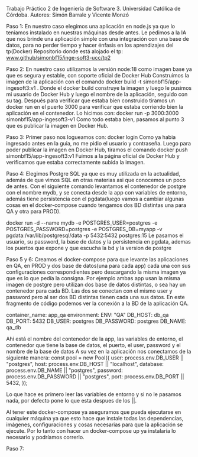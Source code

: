 Trabajo Práctico 2 de Ingeniería de Software 3.
Universidad Católica de Córdoba.
Autores: Simón Barrale y Vicente Monzó

Paso 1:
En nuestro caso elegimos una aplicación en node.js ya que lo teniamos instalado en nuestras máquinas desde antes. Le pedimos a la IA que nos brinde una aplicación simple con una integración con una base de datos, para no perder tiempo y hacer énfasis en los aprendizajes del tp(Docker)
Repositorio donde está alojado el tp:
www.github/simonbf15/inge-soft3-ucc/tp2

Paso 2:
En nuestro caso utilizamos la versión node:18 como imagen base ya que es segura y estable, con soporte oficial de Docker Hub
Construimos la imagen de la aplicación con el comando
docker build -t simonbf15/app-ingesoft3:v1 .
Donde el docker build construye la imagen y luego le pusimos mi usuario de Docker Hub y luego el nombre de la aplicación, seguido con su tag.
Después para verificar que estaba bien construido tiramos un docker run en el puerto 3000 para verificar que estaba corriendo bien la aplicación en el contenedor. Lo hicimos con:
docker run -p 3000:3000 simonbf15/app-ingesoft3-v1
Como todo estaba bien, pasamos al punto 3 que es publicar la imagen en Docker Hub.

Paso 3:
Primer paso nos logueamos con:
docker login
Como ya habia ingresado antes en la guia, no me pidio el usuario y contraseña.
Luego para poder publicar la imagen en Docker Hub, tiramos el comando
docker push simonbf15/app-ingesoft3:v1
Fuimos a la página oficial de Docker Hub y verificamos que estaba correctamente subida la imagen.

Paso 4:
Elegimos Postgre SQL ya que es muy utilizada en la actualidad, además de que vimos SQL en otras materias asi que conocemos un poco de antes. Con el siguiente comando levantamos el contenedor de postgre con el nombre mydb, y se conecta desde la app con variables de entorno, además tiene persistencia con el pgdata(luego vamos a cambiar algunas cosas en el docker-compose cuando tengamos dos BD distintas una para QA y otra para PROD).

docker run -d --name mydb -e POSTGRES_USER=postgres -e POSTGRES_PASSWORD=postgres -e POSTGRES_DB=myapp -v pgdata:/var/lib/postgresql/data -p 5432:5432 postgres:15
Le pasamos el usuario, su password, la base de datos y la persistencia en pgdata, ademas los puertos que expone y que escucha la bd y la version de postgre

Paso 5 y 6:
Creamos el docker-compose para que levante las aplicaciones en QA, en PROD y dos base de datos(una para cada app) cada una con sus configuraciones correspondientes pero descargando la misma imagen ya que es lo que pedía la consigna.
Por ejemplo ambas app usan la misma imagen de postgre pero utilizan dos base de datos distintas, o sea hay un contenedor para cada BD. Las dos se conectan con el mismo user y password pero al ser dos BD distintas tienen cada una sus datos. En este fragmento de código podemos ver la conexión a la BD de la aplicación QA.

container_name: app_qa
    environment:
      ENV: "QA"
      DB_HOST: db_qa
      DB_PORT: 5432
      DB_USER: postgres
      DB_PASSWORD: postgres
      DB_NAME: qa_db

Ahí está el nombre del contenedor de la app, las variables de entorno, el contenedor que tiene la base de datos, el puerto, el user, password y el nombre de la base de datos
A su vez en la aplicación nos conectamos de la siguiente manera:
const pool = new Pool({
  user: process.env.DB_USER || "postgres",
  host: process.env.DB_HOST || "localhost",
  database: process.env.DB_NAME || "postgres",
  password: process.env.DB_PASSWORD || "postgres",
  port: process.env.DB_PORT || 5432,
});

Lo que hace es primero leer las variables de entorno y si no le pasamos nada, por defecto pone lo que esta despues de los ||. 

Al tener este docker-compose ya aseguramos que pueda ejecutarse en cualquier máquina ya que esto hace que instale todas las dependencias, imágenes, configuraciones y cosas necesarias para que la aplicación se ejecute. Por lo tanto con hacer un docker-compose up ya instalaría lo necesario y podríamos correrlo.

Paso 7:



